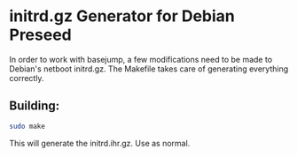 # initrd.gz Generator for Debian Preseed

In order to work with basejump, a few modifications need to be made to Debian's netboot initrd.gz. The Makefile takes care of generating everything correctly.

## Building:

```bash
sudo make
```

This will generate the initrd.ihr.gz. Use as normal.
